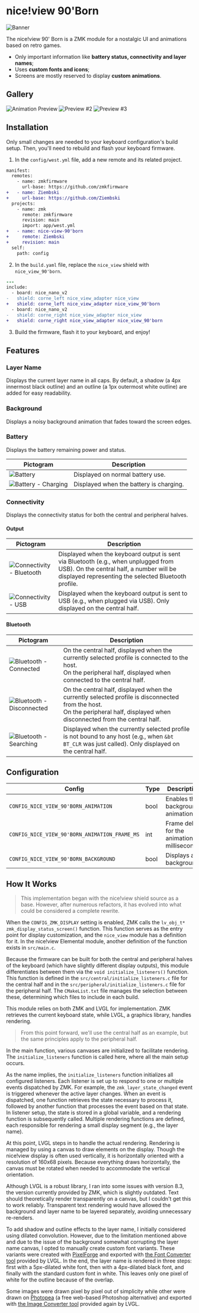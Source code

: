 # nice!view 90'Born

![Banner](./assets/banner.png)

The nice!view 90' Born is a ZMK module for a nostalgic UI and animations based on retro games.

- Only important information like **battery status, connectivity and layer names**;
- Uses **custom fonts and icons**;
- Screens are mostly reserved to display **custom animations**.

## Gallery

![Animation Preview](./assets/animation.gif)
![Preview #2](./assets/preview_2.png)
![Preview #3](./assets/preview_3.png)

## Installation

Only small changes are needed to your keyboard configuration's build setup. Then, you'll need to rebuild and flash your keyboard firmware.

1. In the `config/west.yml` file, add a new remote and its related project. 

```diff
manifest:
  remotes:
    - name: zmkfirmware
      url-base: https://github.com/zmkfirmware
+   - name: Ziembski
+     url-base: https://github.com/Ziembski
  projects:
    - name: zmk
      remote: zmkfirmware
      revision: main
      import: app/west.yml
+   - name: nice-view-90'born
+     remote: Ziembski
+     revision: main
  self:
    path: config
```

2. In the `build.yaml` file, replace the `nice_view` shield with `nice_view_90'born`.

```diff
---
include:
  - board: nice_nano_v2
-   shield: corne_left nice_view_adapter nice_view
+   shield: corne_left nice_view_adapter nice_view_90'born
  - board: nice_nano_v2
-   shield: corne_right nice_view_adapter nice_view
+   shield: corne_right nice_view_adapter nice_view_90'born
```

3. Build the firmware, flash it to your keyboard, and enjoy!

## Features

### Layer Name

Displays the current layer name in all caps. By default, a shadow (a 4px innermost black outline) and an outline (a 1px outermost white outline) are added for easy readability.

### Background

Displays a noisy background animation that fades toward the screen edges.

### Battery

Displays the battery remaining power and status.

| Pictogram                                            | Description                             |
| ---------------------------------------------------- | --------------------------------------- |
| ![Battery](./assets/battery.png)                     | Displayed on normal battery use.        |
| ![Battery - Charging](./assets/battery_charging.png) | Displayed when the battery is charging. |

### Connectivity

Displays the connectivity status for both the central and peripheral halves.

#### Output

| Pictogram                                                        | Description                                                                                                                                                                            |
| ---------------------------------------------------------------- | -------------------------------------------------------------------------------------------------------------------------------------------------------------------------------------- |
| ![Connectivity - Bluetooth](./assets/connectivity_bluetooth.png) | Displayed when the keyboard output is sent via Bluetooth (e.g., when unplugged from USB). On the central half, a number will be displayed representing the selected Bluetooth profile. |
| ![Connectivity - USB](./assets/connectivity_usb.png)             | Displayed when the keyboard output is sent to USB (e.g., when plugged via USB). Only displayed on the central half.                                                                    |

#### Bluetooth

| Pictogram                                                        | Description                                                                                                                                                                       |
| ---------------------------------------------------------------- | --------------------------------------------------------------------------------------------------------------------------------------------------------------------------------- |
| ![Bluetooth - Connected](./assets/bluetooth_connected.png)       | On the central half, displayed when the currently selected profile is connected to the host.<br />On the peripheral half, displayed when connected to the central half.           |
| ![Bluetooth - Disconnected](./assets/bluetooth_disconnected.png) | On the central half, displayed when the currently selected profile is disconnected from the host.<br />On the peripheral half, displayed when disconnected from the central half. |
| ![Bluetooth - Searching](./assets/bluetooth_searching.png)       | Displayed when the currently selected profile is not bound to any host (e.g., when `&bt BT_CLR` was just called). Only displayed on the central half.                             |

## Configuration

| Config                                          | Type | Description                                                                                                       | Default |
| ----------------------------------------------- | ---- | ----------------------------------------------------------------------------------------------------------------- | ------- |
| `CONFIG_NICE_VIEW_90'BORN_ANIMATION`          | bool | Enables the background animation.                                                                                 | y       |
| `CONFIG_NICE_VIEW_90'BORN_ANIMATION_FRAME_MS` | int  | Frame delay for the animation, in milliseconds.                                                                   | 250     |
| `CONFIG_NICE_VIEW_90'BORN_BACKGROUND`         | bool | Displays a background.                                                                                            | y       |

<!--
| `CONFIG_NICE_VIEW_ELEMENTAL_CAPITALIZATION`     | bool | Enables full capitalization for the layer name.                                                                   | y       | 
-->

## How It Works

> This implementation began with the nice!view shield source as a base. However, after numerous refactors, it has evolved into what could be considered a complete rewrite.

When the `CONFIG_ZMK_DISPLAY` setting is enabled, ZMK calls the `lv_obj_t* zmk_display_status_screen()` function. This function serves as the entry point for display customization, and the `nice_view` module has a definition for it. In the nice!view Elemental module, another definition of the function exists in `src/main.c`.

Because the firmware can be built for both the central and peripheral halves of the keyboard (which have slightly different display outputs), this module differentiates between them via the `void initialize_listeners()` function. This function is defined in the `src/central/initialize_listeners.c` file for the central half and in the `src/peripheral/initialize_listeners.c` file for the peripheral half. The `CMakeList.txt` file manages the selection between these, determining which files to include in each build.

This module relies on both ZMK and LVGL for implementation. ZMK retrieves the current keyboard state, while LVGL, a graphics library, handles rendering.

> From this point forward, we'll use the central half as an example, but the same principles apply to the peripheral half.

In the main function, various canvases are initialized to facilitate rendering. The `initialize_listeners` function is called here, where all the main setup occurs.

As the name implies, the `initialize_listeners` function initializes all configured listeners. Each listener is set up to respond to one or multiple events dispatched by ZMK. For example, the `zmk_layer_state_changed` event is triggered whenever the active layer changes. When an event is dispatched, one function retrieves the state necessary to process it, followed by another function that processes the event based on that state. In listener setup, the state is stored in a global variable, and a rendering function is subsequently called. Multiple rendering functions are defined, each responsible for rendering a small display segment (e.g., the layer name).

At this point, LVGL steps in to handle the actual rendering. Rendering is managed by using a canvas to draw elements on the display. Though the nice!view display is often used vertically, it is horizontally oriented with a resolution of 160x68 pixels. Because everything draws horizontally, the canvas must be rotated when needed to accommodate the vertical orientation.

Although LVGL is a robust library, I ran into some issues with version 8.3, the version currently provided by ZMK, which is slightly outdated. Text should theoretically render transparently on a canvas, but I couldn't get this to work reliably. Transparent text rendering would have allowed the background and layer name to be layered separately, avoiding unnecessary re-renders.

To add shadow and outline effects to the layer name, I initially considered using dilated convolution. However, due to the limitation mentioned above and due to the issue of the background somewhat corrupting the layer name canvas, I opted to manually create custom font variants. These variants were created with [PixelForge](https://sergilazaro.itch.io/pixelforge) and exported with [the Font Converter tool](https://lvgl.io/tools/fontconverter) provided by LVGL. In the end, the layer name is rendered in three steps: first with a 5px-dilated white font, then with a 4px-dilated black font, and finally with the standard custom font in white. This leaves only one pixel of white for the outline because of the overlap.

Some images were drawn pixel by pixel out of simplicity while other were drawn on [Photopea](https://www.photopea.com/) (a free web-based Photoshop alternative) and exported with [the Image Converter tool](https://lvgl.io/tools/imageconverter) provided again by LVGL.
